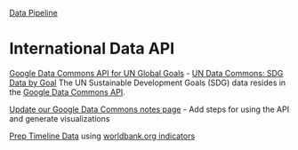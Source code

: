 [Data Pipeline](../)
# International Data API

[Google Data Commons API for UN Global Goals](https://blog.google/technology/ai/google-ai-data-un-global-goals/) - [UN Data Commons: SDG Data by Goal](https://unstats.un.org/UNSDWebsite/undatacommons/sdgs)
The UN Sustainable Development Goals (SDG) data resides in the [Google Data Commons API](https://docs.datacommons.org/api/).

[Update our Google Data Commons notes page](../../localsite/info/data/datacommons/) - Add steps for using the API and generate visualizations

[Prep Timeline Data](../timelines/) using [worldbank.org indicators](https://github.com/phiresky/world-development-indicators-sqlite/)

<!--
[Intergovernmental Panel on Climate Change (IPCC)](https://www.ipcc.ch) - The UN body for climate change data assessments.
-->